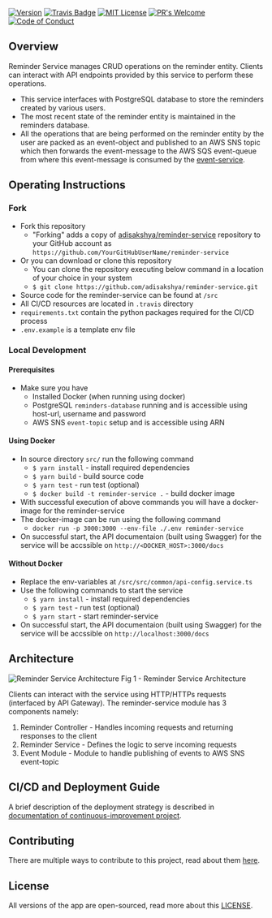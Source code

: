 [![Version](https://img.shields.io/docker/v/adisakshya/reminder-service/latest?logo=docker&logoColor=white)](https://hub.docker.com/r/adisakshya/reminder-service)
[![Travis Badge](https://img.shields.io/travis/com/adisakshya/reminder-service/master?logo=travis)](https://travis-ci.com/github/adisakshya/reminder-service)
[![MIT License](https://img.shields.io/github/license/adisakshya/reminder-service)](https://github.com/adisakshya/reminder-service/blob/master/LICENSE)
[![PR's Welcome](https://img.shields.io/badge/PRs-welcome-brightgreen.svg?style=flat)](https://github.com/adisakshya/reminder-service/pulls)
[![Code of Conduct](https://img.shields.io/badge/code%20of-conduct-ff69b4.svg?style=flat)](https://continuous-improvement.readthedocs.io/en/latest/md/community/code_of_conduct.html)  


## Overview

Reminder Service manages CRUD operations on the reminder entity. Clients can interact with API endpoints provided by this service to perform these operations. 

- This service interfaces with PostgreSQL database to store the reminders created by various users. 
- The most recent state of the reminder entity is maintained in the reminders database. 
- All the operations that are being performed on the reminder entity by the user are packed as an event-object and published to an AWS SNS topic which then forwards the event-message to the AWS SQS event-queue from where this event-message is consumed by the [event-service](https://github.com/adisakshya/event-service).

## Operating Instructions

### Fork

- Fork this repository
	- "Forking" adds a copy of [adisakshya/reminder-service](https://github.com/adisakshya/reminder-service/) repository to your GitHub account as `https://github.com/YourGitHubUserName/reminder-service`
- Or you can download or clone this repository
	- You can clone the repository executing below command in a location of your choice in your system
	- ```$ git clone https://github.com/adisakshya/reminder-service.git```
- Source code for the reminder-service can be found at ```/src```
- All CI/CD resources are located in ```.travis``` directory
- ```requirements.txt``` contain the python packages required for the CI/CD process
- ```.env.example``` is a template env file

### Local Development

#### Prerequisites

- Make sure you have
    - Installed Docker (when running using docker)
    - PostgreSQL ```reminders-database``` running and is accessible using host-url, username and password
    - AWS SNS ```event-topic``` setup and is accessible using ARN

#### Using Docker

- In source directory ```src/``` run the following command
	- ```$ yarn install``` - install required dependencies
	- ```$ yarn build``` - build source code
	- ```$ yarn test``` - run test (optional)
	- ```$ docker build -t reminder-service .``` - build docker image
- With successful execution of above commands you will have a docker-image for the reminder-service
- The docker-image can be run using the following command
    - ```docker run -p 3000:3000 --env-file ./.env reminder-service```
- On successful start, the API documentaion (built using Swagger) for the service will be accssible on ```http://<DOCKER_HOST>:3000/docs```

#### Without Docker

- Replace the env-variables at ```/src/src/common/api-config.service.ts```
- Use the following commands to start the service
    - ```$ yarn install``` - install required dependencies
    - ```$ yarn test``` - run test (optional)
    - ```$ yarn start``` - start reminder-service
- On successful start, the API documentaion (built using Swagger) for the service will be accssible on ```http://localhost:3000/docs```

## Architecture

![Reminder Service Architecture](https://raw.githubusercontent.com/adisakshya/reminder-service/master/assets/reminder-service-architecture.png) Fig 1 - Reminder Service Architecture

Clients can interact with the service using HTTP/HTTPs requests (interfaced by API Gateway). The reminder-service module has 3 components namely:

1. Reminder Controller - Handles incoming requests and returning responses to the client
2. Reminder Service - Defines the logic to serve incoming requests
3. Event Module - Module to handle publishing of events to AWS SNS event-topic

## CI/CD and Deployment Guide

A brief description of the deployment strategy is described in [documentation of continuous-improvement project](https://continuous-improvement.readthedocs.io).

## Contributing

There are multiple ways to contribute to this project, read about them [here](https://continuous-improvement.readthedocs.io/en/latest/md/community/contributing.html).

## License

All versions of the app are open-sourced, read more about this [LICENSE](https://github.com/adisakshya/reminder-service/blob/master/LICENSE).

